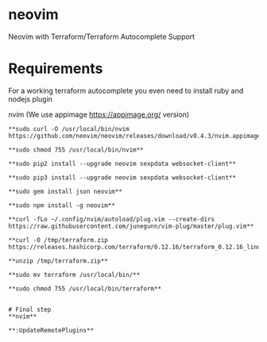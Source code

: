 # neovim
Neovim with Terraform/Terraform Autocomplete Support

# Requirements 

For a working terraform autocomplete you even need to install  ruby and nodejs plugin

nvim (We use appimage https://appimage.org/ version)
```
**sudo curl -O /usr/local/bin/nvim https://github.com/neovim/neovim/releases/download/v0.4.3/nvim.appimage**

**sudo chmod 755 /usr/local/bin/nvim**

**sudo pip2 install --upgrade neovim sexpdata websocket-client**

**sudo pip3 install --upgrade neovim sexpdata websocket-client**

**sudo gem install json neovim**

**sudo npm install -g neovim**

**curl -fLo ~/.config/nvim/autoload/plug.vim --create-dirs https://raw.githubusercontent.com/junegunn/vim-plug/master/plug.vim**

**curl -O /tmp/terraform.zip https://releases.hashicorp.com/terraform/0.12.16/terraform_0.12.16_linux_amd64.zip**

**unzip /tmp/terraform.zip**

**sudo mv terraform /usr/local/bin/**

**sudo chmod 755 /usr/local/bin/terraform**


# Final step
**nvim**

**:UpdateRemotePlugins**
```






